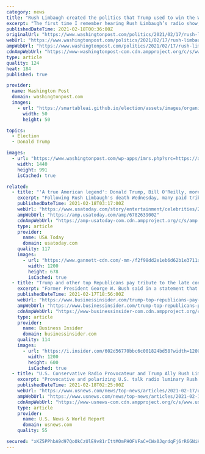 ```yaml
---
category: news
title: "Rush Limbaugh created the politics that Trump used to win the White House"
excerpt: "The first time I remember hearing Rush Limbaugh’s radio show, I was in high school. It was 1991, and I was in the district office of then-Rep. Jim Traficant (D-Ohio), for whom I’d earned the dubious honor of interning."
publishedDateTime: 2021-02-18T00:36:00Z
originalUrl: "https://www.washingtonpost.com/politics/2021/02/17/rush-limbaugh-created-politics-that-trump-used-win-white-house/"
webUrl: "https://www.washingtonpost.com/politics/2021/02/17/rush-limbaugh-created-politics-that-trump-used-win-white-house/"
ampWebUrl: "https://www.washingtonpost.com/politics/2021/02/17/rush-limbaugh-created-politics-that-trump-used-win-white-house/?outputType=amp"
cdnAmpWebUrl: "https://www-washingtonpost-com.cdn.ampproject.org/c/s/www.washingtonpost.com/politics/2021/02/17/rush-limbaugh-created-politics-that-trump-used-win-white-house/?outputType=amp"
type: article
quality: 124
heat: 184
published: true

provider:
  name: Washington Post
  domain: washingtonpost.com
  images:
    - url: "https://smartableai.github.io/election/assets/images/organizations/washingtonpost.com-50x50.jpg"
      width: 50
      height: 50

topics:
  - Election
  - Donald Trump

images:
  - url: "https://www.washingtonpost.com/wp-apps/imrs.php?src=https://arc-anglerfish-washpost-prod-washpost.s3.amazonaws.com/public/USUFFNDRJAI6XBSRNUYJD2WGH4.jpg&w=1440"
    width: 1440
    height: 991
    isCached: true

related:
  - title: "'A true American legend': Donald Trump, Bill O'Reilly, more mourn Rush Limbaugh's death"
    excerpt: "Following Rush Limbaugh's death Wednesday, many paid tribute and expressed their thoughts about the conservative radio host on social media."
    publishedDateTime: 2021-02-18T03:17:00Z
    webUrl: "https://www.usatoday.com/story/entertainment/celebrities/2021/02/17/rush-limbaugh-dead-celebrities-react-trump-bill-oreilly/6782639002/"
    ampWebUrl: "https://amp.usatoday.com/amp/6782639002"
    cdnAmpWebUrl: "https://amp-usatoday-com.cdn.ampproject.org/c/s/amp.usatoday.com/amp/6782639002"
    type: article
    provider:
      name: USA Today
      domain: usatoday.com
    quality: 117
    images:
      - url: "https://www.gannett-cdn.com/-mm-/f2f98dd2e1eb6d62b1e3711a8d1fd2dc0e79c882/c=0-0-2924-1652/local/-/media/2017/09/13/USATODAY/USATODAY/636409176515272786-B02-RUSH-LIMBAUGH-93562293.JPG?auto=webp&format=pjpg&width=1200"
        width: 1200
        height: 678
        isCached: true
  - title: "Trump and other top Republicans pay tribute to the late conservative radio star Rush Limbaugh"
    excerpt: "Former President George W. Bush said in a statement that Limbaugh had an \"indomitable spirit with a big heart, and he will be missed.\""
    publishedDateTime: 2021-02-17T18:56:00Z
    webUrl: "https://www.businessinsider.com/trump-top-republicans-pay-tribute-to-conservative-rush-limbaugh-2021-2"
    ampWebUrl: "https://www.businessinsider.com/trump-top-republicans-pay-tribute-to-conservative-rush-limbaugh-2021-2?amp"
    cdnAmpWebUrl: "https://www-businessinsider-com.cdn.ampproject.org/c/s/www.businessinsider.com/trump-top-republicans-pay-tribute-to-conservative-rush-limbaugh-2021-2?amp"
    type: article
    provider:
      name: Business Insider
      domain: businessinsider.com
    quality: 114
    images:
      - url: "https://i.insider.com/602d56770bbc6c001824bd58?width=1200&format=jpeg"
        width: 1200
        height: 600
        isCached: true
  - title: "U.S. Conservative Radio Provocateur and Trump Ally Rush Limbaugh Dies"
    excerpt: "Provocative and polarizing U.S. talk radio luminary Rush Limbaugh, a leading voice on the American political right since the 1980s who boosted, and was honored by, former President Donald Trump, has died at age 70 after suffering from lung cancer,"
    publishedDateTime: 2021-02-18T02:25:00Z
    webUrl: "https://www.usnews.com/news/top-news/articles/2021-02-17/us-conservative-radio-host-rush-limbaugh-has-died-fox-news"
    ampWebUrl: "https://www.usnews.com/news/top-news/articles/2021-02-17/us-conservative-radio-host-rush-limbaugh-has-died-fox-news?context=amp"
    cdnAmpWebUrl: "https://www-usnews-com.cdn.ampproject.org/c/s/www.usnews.com/news/top-news/articles/2021-02-17/us-conservative-radio-host-rush-limbaugh-has-died-fox-news?context=amp"
    type: article
    provider:
      name: U.S. News & World Report
      domain: usnews.com
    quality: 55

secured: "xKZ5PPhbA9d97QoOkCzUlE9v81rIttMOmPHOFVFaC+CWx0JqrdqFj6rR6GNiHoe44xVSYv/JnDDEROPcn8HpcReQGs6mqWlERA1tlY4qSghfHHhwuJhqE0YhiLdKxUVCi/eW3Rx6Zrl1hy/vASzOIz+jbN2WHPz3HYsiwxHoVPZ52vjr6DjkbUxTmXtTreWid0oNOOjcgnJnsE3Q0OKyTnfmmbJkX+Q3YIzlBKxNnuCF58b1jg3xYIsyyICHOx05PxccyjYJ/9kN7IobjG6ka/QAOUnZgE+yyMtiLKzUdK5ZgAdLPhvaGj9jc8k5vtmnGvA3j+35ayRK9YEaH12h72+IPquEQJ+D4Dl3IZBTZV4=;O5h91AJRZ3gI0Ckzo/CEEA=="
---
```


